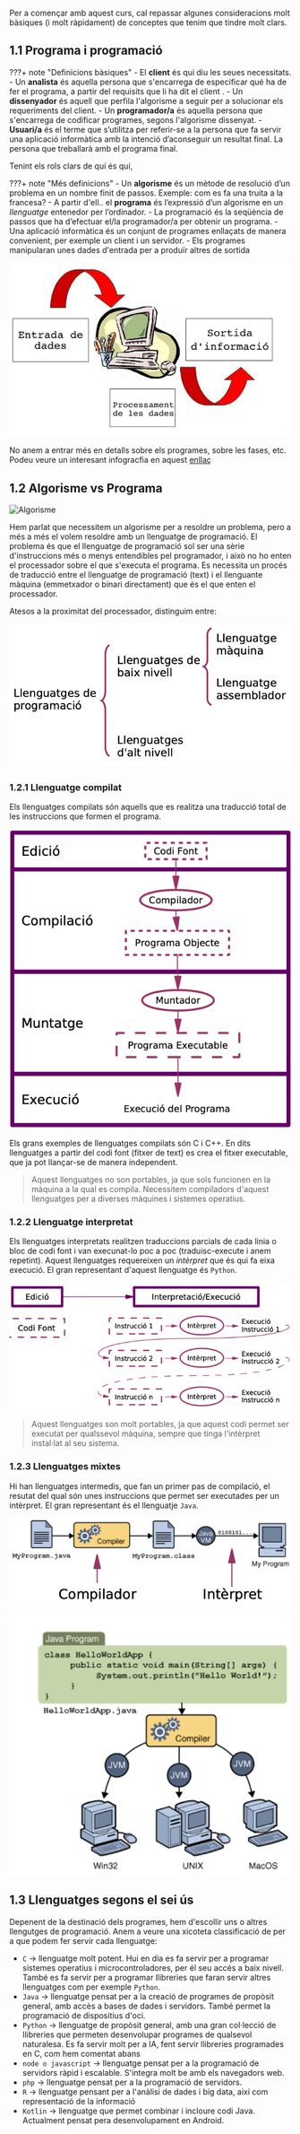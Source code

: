 Per a començar amb aquest curs, cal repassar algunes consideracions molt bàsiques (i molt ràpidament) de conceptes que tenim que tindre molt clars. 

## 1.1 Programa i programació

???+ note "Definicions bàsiques"
    - El **client** és qui diu les seues necessitats. 
    - Un **analista** és aquella persona que s'encarrega de especificar qué ha de fer el programa, a partir del requisits que li ha dit el client .
    - Un **dissenyador** és aquell que perfila l'algorisme a seguir per a solucionar els requeriments del client.
    - Un **programador/a** és aquella persona que s'encarrega de codificar programes, segons l'algorisme dissenyat.
    - **Usuari/a** és el terme que s’utilitza per referir-se a la persona que fa servir una aplicació informàtica amb la intenció d’aconseguir un resultat final. La persona que treballarà amb el programa final.

Tenint els rols clars de quí és quí,

???+ note "Més definicions"
    - Un **algorisme** és un mètode de resolució d’un problema en un nombre finit de passos. Exemple: com es fa una truita a la francesa?
    - A partir d'ell.. el **programa** és l’expressió d’un algorisme en un _llenguatge_ entenedor per l’ordinador. 
    - La programació és la seqüència de passos que ha d’efectuar el/la programador/a per obtenir un programa.
    - Una aplicació informàtica és un conjunt de programes enllaçats de manera convenient, per exemple un client i un servidor.
    - Els programes manipularan unes dades d'entrada per a produïr altres de sortida

![Programa](./img/T1_01.png)

No anem a entrar més en detalls sobre els programes, sobre les fases, etc. Podeu veure un interesant infogracfia en aquest [enllaç](https://www.goconqr.com/ficha/16775535/algoritmos-computacionales)

## 1.2 Algorisme vs Programa

![Algorisme](https://tendencias21.levante-emv.com/wp-content/uploads/2020/12/crean-un-algoritmo-que-subsana-fracados-humanos-1024x614.jpg)

Hem parlat que necessitem un algorisme per a resoldre un problema, pero a més a més el volem resoldre amb un llenguatge de programació. El problema és que el llenguatge de programació sol ser una sèrie d'instruccions més o menys entendibles pel programador, i això no ho enten el processador sobre el que s'executa el programa. Es necessita un procés de traducció entre el llenguatge de programació (text) i el llenguante màquina (emmetxador o binari directament) que és el que enten el processador.

Atesos a la proximitat del processador, distinguim entre:

![Nivell dels llenguatges](img/T1_04.png)

### 1.2.1 Llenguatge compilat

Els llenguatges compilats són aquells que es realitza una traducció total de les instruccions que formen el programa.

![Compilació](img/T1_06.png)

Els grans exemples de llenguatges compilats són C i C++. En dits llenguatges a partir del codi font (fitxer de text) es crea el fitxer executable, que ja pot llançar-se de manera independent.

> Aquest llenguatges no son portables, ja que sols funcionen en la màquina a la qual es compila. Necessitem compiladors d'aquest llenguatges per a diverses màquines i sistemes operatius.


### 1.2.2 Llenguatge interpretat

Els llenguatges interpretats realitzen traduccions parcials de cada linia o bloc de codi font i van execunat-lo poc a poc (traduisc-execute i anem repetint). Aquest llenguatges requereixen un _intèrpret_ que és qui fa eixa execució. El gran representant d'aquest llenguatge és `Python`. 

![Interpetació](img/T1_05.png)

> Aquest llenguatges son molt portables, ja que aquest codi permet ser executat per qualssevol màquina, sempre que tinga l'intèrpret instal·lat al seu sistema.

### 1.2.3 Llenguatges mixtes

Hi han llenguatges intermedis, que fan un primer pas de compilació, el resutat del qual són unes instruccions que permet ser executades per un intèrpret. El gran representant és el llenguatje `Java`.

![Proces de càrrega](img/T1_07.png)

![Java](img/T1_08.png)

## 1.3 Llenguatges segons el sei ús

Depenent de la destinació dels programes, hem d'escollir uns o altres llengutges de programació. Anem a veure una xicoteta classificació de per a que podem fer servir cada llenguatge:

- `C` → llenguatge molt potent. Hui en dia es fa servir per a programar sistemes operatius i microcontroladores, per él seu accés a baix nivell. També es fa servir per a programar llibreries que faran servir altres llenguatges com per exemple `Python`.
- `Java` → llenguatge pensat per a la creació de programes de propòsit general, amb accès a bases de dades i servidors. També permet la programació de dispositius d'oci.
- `Python` → llenguatge de propòsit general, amb una gran col·lecció de llibreries que permeten desenvolupar programes de qualsevol naturalesa. Es fa servir molt per a IA, fent servir llibreries programades en C, com hem comentat abans
- `node o javascript` → llenguatge pensat per a la programació de servidors ràpid i escalable. S'integra molt be amb els navegadors web.
- `php` → llenguatge pensat per a la programació de servidors.
- `R` → llenguatge pensant per a l'anàlisi de dades i big data, així com representació de la informació
- `Kotlin` → llenguatge que permet combinar i incloure codi Java. Actualment pensat pera desenvolupament en Android.
